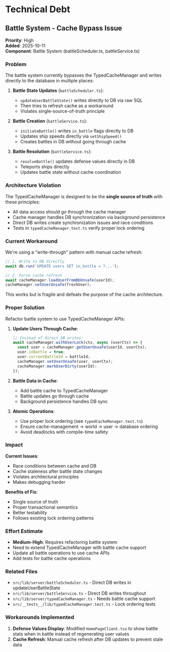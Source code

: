 # Technical Debt

## Battle System - Cache Bypass Issue

**Priority**: High  
**Added**: 2025-10-11  
**Component**: Battle System (battleScheduler.ts, battleService.ts)

### Problem

The battle system currently bypasses the TypedCacheManager and writes directly to the database in multiple places:

1. **Battle State Updates** (`battleScheduler.ts`):
   - `updateUserBattleState()` writes directly to DB via raw SQL
   - Then tries to refresh cache as a workaround
   - Violates single-source-of-truth principle

2. **Battle Creation** (`battleService.ts`):
   - `initiateBattle()` writes `in_battle` flags directly to DB
   - Updates ship speeds directly via `setShipSpeed()`
   - Creates battles in DB without going through cache

3. **Battle Resolution** (`battleService.ts`):
   - `resolveBattle()` updates defense values directly in DB
   - Teleports ships directly
   - Updates battle state without cache coordination

### Architecture Violation

The TypedCacheManager is designed to be the **single source of truth** with these principles:
- All data access should go through the cache manager
- Cache manager handles DB synchronization via background persistence
- Direct DB writes create synchronization issues and race conditions
- Tests in `typedCacheManager.test.ts` verify proper lock ordering

### Current Workaround

We're using a "write-through" pattern with manual cache refresh:
```typescript
// 1. Write to DB directly
await db.run('UPDATE users SET in_battle = ?...');

// 2. Force cache refresh
await cacheManager.loadUserFromDbUnsafe(userId);
cacheManager.setUserUnsafe(freshUser);
```

This works but is fragile and defeats the purpose of the cache architecture.

### Proper Solution

Refactor battle system to use TypedCacheManager APIs:

1. **Update Users Through Cache**:
   ```typescript
   // Instead of direct DB writes:
   await cacheManager.withUserLock(ctx, async (userCtx) => {
     const user = cacheManager.getUserUnsafe(userId, userCtx);
     user.inBattle = true;
     user.currentBattleId = battleId;
     cacheManager.setUserUnsafe(user, userCtx);
     cacheManager.markUserDirty(userId);
   });
   ```

2. **Battle Data in Cache**:
   - Add battle cache to TypedCacheManager
   - Battle updates go through cache
   - Background persistence handles DB sync

3. **Atomic Operations**:
   - Use proper lock ordering (see `typedCacheManager.test.ts`)
   - Ensure cache-management → world → user → database ordering
   - Avoid deadlocks with compile-time safety

### Impact

**Current Issues**:
- Race conditions between cache and DB
- Cache staleness after battle state changes
- Violates architectural principles
- Makes debugging harder

**Benefits of Fix**:
- Single source of truth
- Proper transactional semantics
- Better testability
- Follows existing lock ordering patterns

### Effort Estimate

- **Medium-High**: Requires refactoring battle system
- Need to extend TypedCacheManager with battle cache support
- Update all battle operations to use cache APIs
- Add tests for battle cache operations

### Related Files

- `src/lib/server/battleScheduler.ts` - Direct DB writes in updateUserBattleState
- `src/lib/server/battleService.ts` - Direct DB writes throughout
- `src/lib/server/typedCacheManager.ts` - Needs battle cache support
- `src/__tests__/lib/typedCacheManager.test.ts` - Lock ordering tests

### Workarounds Implemented

1. **Defense Values Display**: Modified `HomePageClient.tsx` to show battle stats when in battle instead of regenerating user values
2. **Cache Refresh**: Manual cache refresh after DB updates to prevent stale data

